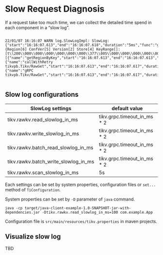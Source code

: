 # Slow Request Diagnosis

If a request take too much time, we can collect the detailed time spend in each component in a “slow log”.

<!-- wrap text in the code block -->
<pre>
<code class="hljs" style="white-space: pre-wrap;">
22/01/07 16:16:07 WARN log.SlowLogImpl: SlowLog:{"start":"16:16:07.613","end":"16:16:07.618","duration":"5ms","func":"get","region":"{Region[6] ConfVer[5] Version[2] Store[4] KeyRange[]:[t\\200\\000\\000\\000\\000\\000\\000\\377\\005\\000\\000\\000\\000\\000\\000\\000\\370]}","key":"k1","spans":[{"name":"getRegionByKey","start":"16:16:07.613","end":"16:16:07.613","duration":"0ms"},{"name":"callWithRetry tikvpb.Tikv/RawGet","start":"16:16:07.613","end":"16:16:07.617","duration":"4ms"},{"name":"gRPC tikvpb.Tikv/RawGet","start":"16:16:07.613","end":"16:16:07.617","duration":"4ms"}]}
</code>
</pre>

## Slow log configurations

| SlowLog settings | default value |
| -- | -- |
| tikv.rawkv.read_slowlog_in_ms | tikv.grpc.timeout_in_ms * 2 |
| tikv.rawkv.write_slowlog_in_ms | tikv.grpc.timeout_in_ms * 2 |
| tikv.rawkv.batch_read_slowlog_in_ms | tikv.grpc.timeout_in_ms * 2 |
| tikv.rawkv.batch_write_slowlog_in_ms | tikv.grpc.timeout_in_ms * 2 |
| tikv.rawkv.scan_slowlog_in_ms | 5s |

Each settings can be set by system properties, configuration files or `set...` method of `TiConfiguration`.

System properties can be set by `-D` parameter of `java` command.

```
java -cp target/java-client-example-1.0-SNAPSHOT-jar-with-dependencies.jar -Dtikv.rawkv.read_slowlog_in_ms=100 com.example.App
```

Configuration file is `src/main/resources/tikv.properties` in maven projects.

## Visualize slow log

TBD